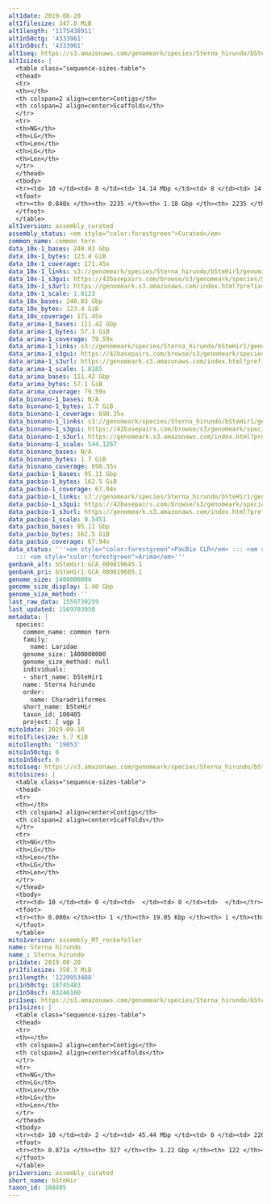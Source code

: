 ```yaml
---
alt1date: 2019-08-20
alt1filesize: 347.0 MiB
alt1length: '1175438911'
alt1n50ctg: '4333961'
alt1n50scf: '4333961'
alt1seq: https://s3.amazonaws.com/genomeark/species/Sterna_hirundo/bSteHir1/assembly_curated/bSteHir1.alt.cur.20190820.fasta.gz
alt1sizes: |
  <table class="sequence-sizes-table">
  <thead>
  <tr>
  <th></th>
  <th colspan=2 align=center>Contigs</th>
  <th colspan=2 align=center>Scaffolds</th>
  </tr>
  <tr>
  <th>NG</th>
  <th>LG</th>
  <th>Len</th>
  <th>LG</th>
  <th>Len</th>
  </tr>
  </thead>
  <tbody>
  <tr><td> 10 </td><td> 8 </td><td> 14.14 Mbp </td><td> 8 </td><td> 14.14 Mbp </td></tr><tr><td> 20 </td><td> 20 </td><td> 10.03 Mbp </td><td> 20 </td><td> 10.03 Mbp </td></tr><tr><td> 30 </td><td> 36 </td><td> 7.48 Mbp </td><td> 36 </td><td> 7.48 Mbp </td></tr><tr><td> 40 </td><td> 58 </td><td> 5.88 Mbp </td><td> 58 </td><td> 5.88 Mbp </td></tr><tr style="background-color:#cccccc;"><td> 50 </td><td> 85 </td><td> 4.33 Mbp </td><td> 85 </td><td> 4.33 Mbp </td></tr><tr><td> 60 </td><td> 126 </td><td> 2.68 Mbp </td><td> 126 </td><td> 2.68 Mbp </td></tr><tr><td> 70 </td><td> 198 </td><td> 1.27 Mbp </td><td> 198 </td><td> 1.27 Mbp </td></tr><tr><td> 80 </td><td> 750 </td><td> 73.03 Kbp </td><td> 750 </td><td> 73.03 Kbp </td></tr><tr><td> 90 </td><td> 0 </td><td>  </td><td> 0 </td><td>  </td></tr><tr><td> 100 </td><td> 0 </td><td>  </td><td> 0 </td><td>  </td></tr></tbody>
  <tfoot>
  <tr><th> 0.840x </th><th> 2235 </th><th> 1.18 Gbp </th><th> 2235 </th><th> 1.18 Gbp </th></tr>
  </tfoot>
  </table>
alt1version: assembly_curated
assembly_status: <em style="color:forestgreen">Curated</em>
common_name: common tern
data_10x-1_bases: 240.03 Gbp
data_10x-1_bytes: 123.4 GiB
data_10x-1_coverage: 171.45x
data_10x-1_links: s3://genomeark/species/Sterna_hirundo/bSteHir1/genomic_data/10x/<br>
data_10x-1_s3gui: https://42basepairs.com/browse/s3/genomeark/species/Sterna_hirundo/bSteHir1/genomic_data/10x/
data_10x-1_s3url: https://genomeark.s3.amazonaws.com/index.html?prefix=species/Sterna_hirundo/bSteHir1/genomic_data/10x/
data_10x-1_scale: 1.8123
data_10x_bases: 240.03 Gbp
data_10x_bytes: 123.4 GiB
data_10x_coverage: 171.45x
data_arima-1_bases: 111.42 Gbp
data_arima-1_bytes: 57.1 GiB
data_arima-1_coverage: 79.59x
data_arima-1_links: s3://genomeark/species/Sterna_hirundo/bSteHir1/genomic_data/arima/<br>
data_arima-1_s3gui: https://42basepairs.com/browse/s3/genomeark/species/Sterna_hirundo/bSteHir1/genomic_data/arima/
data_arima-1_s3url: https://genomeark.s3.amazonaws.com/index.html?prefix=species/Sterna_hirundo/bSteHir1/genomic_data/arima/
data_arima-1_scale: 1.8185
data_arima_bases: 111.42 Gbp
data_arima_bytes: 57.1 GiB
data_arima_coverage: 79.59x
data_bionano-1_bases: N/A
data_bionano-1_bytes: 1.7 GiB
data_bionano-1_coverage: 698.35x
data_bionano-1_links: s3://genomeark/species/Sterna_hirundo/bSteHir1/genomic_data/bionano/<br>
data_bionano-1_s3gui: https://42basepairs.com/browse/s3/genomeark/species/Sterna_hirundo/bSteHir1/genomic_data/bionano/
data_bionano-1_s3url: https://genomeark.s3.amazonaws.com/index.html?prefix=species/Sterna_hirundo/bSteHir1/genomic_data/bionano/
data_bionano-1_scale: 544.1267
data_bionano_bases: N/A
data_bionano_bytes: 1.7 GiB
data_bionano_coverage: 698.35x
data_pacbio-1_bases: 95.11 Gbp
data_pacbio-1_bytes: 162.5 GiB
data_pacbio-1_coverage: 67.94x
data_pacbio-1_links: s3://genomeark/species/Sterna_hirundo/bSteHir1/genomic_data/pacbio/<br>
data_pacbio-1_s3gui: https://42basepairs.com/browse/s3/genomeark/species/Sterna_hirundo/bSteHir1/genomic_data/pacbio/
data_pacbio-1_s3url: https://genomeark.s3.amazonaws.com/index.html?prefix=species/Sterna_hirundo/bSteHir1/genomic_data/pacbio/
data_pacbio-1_scale: 0.5451
data_pacbio_bases: 95.11 Gbp
data_pacbio_bytes: 162.5 GiB
data_pacbio_coverage: 67.94x
data_status: '''<em style="color:forestgreen">PacBio CLR</em> ::: <em style="color:forestgreen">10x</em>
  ::: <em style="color:forestgreen">Arima</em>'''
genbank_alt: bSteHir1:GCA_009819645.1
genbank_pri: bSteHir1:GCA_009819605.1
genome_size: 1400000000
genome_size_display: 1.40 Gbp
genome_size_method: ''
last_raw_data: 1559739259
last_updated: 1569703950
metadata: |
  species:
    common_name: common tern
    family:
      name: Laridae
    genome_size: 1400000000
    genome_size_method: null
    individuals:
    - short_name: bSteHir1
    name: Sterna hirundo
    order:
      name: Charadriiformes
    short_name: bSteHir
    taxon_id: 108405
    project: [ vgp ]
mito1date: 2019-09-18
mito1filesize: 5.7 KiB
mito1length: '19053'
mito1n50ctg: 0
mito1n50scf: 0
mito1seq: https://s3.amazonaws.com/genomeark/species/Sterna_hirundo/bSteHir1/assembly_MT_rockefeller/bSteHir1.MT.20190918.fasta.gz
mito1sizes: |
  <table class="sequence-sizes-table">
  <thead>
  <tr>
  <th></th>
  <th colspan=2 align=center>Contigs</th>
  <th colspan=2 align=center>Scaffolds</th>
  </tr>
  <tr>
  <th>NG</th>
  <th>LG</th>
  <th>Len</th>
  <th>LG</th>
  <th>Len</th>
  </tr>
  </thead>
  <tbody>
  <tr><td> 10 </td><td> 0 </td><td>  </td><td> 0 </td><td>  </td></tr><tr><td> 20 </td><td> 0 </td><td>  </td><td> 0 </td><td>  </td></tr><tr><td> 30 </td><td> 0 </td><td>  </td><td> 0 </td><td>  </td></tr><tr><td> 40 </td><td> 0 </td><td>  </td><td> 0 </td><td>  </td></tr><tr style="background-color:#cccccc;"><td> 50 </td><td> 0 </td><td style="background-color:#ff8888;">  </td><td> 0 </td><td style="background-color:#ff8888;">  </td></tr><tr><td> 60 </td><td> 0 </td><td>  </td><td> 0 </td><td>  </td></tr><tr><td> 70 </td><td> 0 </td><td>  </td><td> 0 </td><td>  </td></tr><tr><td> 80 </td><td> 0 </td><td>  </td><td> 0 </td><td>  </td></tr><tr><td> 90 </td><td> 0 </td><td>  </td><td> 0 </td><td>  </td></tr><tr><td> 100 </td><td> 0 </td><td>  </td><td> 0 </td><td>  </td></tr></tbody>
  <tfoot>
  <tr><th> 0.000x </th><th> 1 </th><th> 19.05 Kbp </th><th> 1 </th><th> 19.05 Kbp </th></tr>
  </tfoot>
  </table>
mito1version: assembly_MT_rockefeller
name: Sterna hirundo
name_: Sterna_hirundo
pri1date: 2019-08-20
pri1filesize: 358.3 MiB
pri1length: '1229953488'
pri1n50ctg: 18745483
pri1n50scf: 83246160
pri1seq: https://s3.amazonaws.com/genomeark/species/Sterna_hirundo/bSteHir1/assembly_curated/bSteHir1.pri.cur.20190820.fasta.gz
pri1sizes: |
  <table class="sequence-sizes-table">
  <thead>
  <tr>
  <th></th>
  <th colspan=2 align=center>Contigs</th>
  <th colspan=2 align=center>Scaffolds</th>
  </tr>
  <tr>
  <th>NG</th>
  <th>LG</th>
  <th>Len</th>
  <th>LG</th>
  <th>Len</th>
  </tr>
  </thead>
  <tbody>
  <tr><td> 10 </td><td> 2 </td><td> 45.44 Mbp </td><td> 0 </td><td> 220.15 Mbp </td></tr><tr><td> 20 </td><td> 5 </td><td> 35.39 Mbp </td><td> 1 </td><td> 166.72 Mbp </td></tr><tr><td> 30 </td><td> 10 </td><td> 26.64 Mbp </td><td> 2 </td><td> 132.03 Mbp </td></tr><tr><td> 40 </td><td> 15 </td><td> 22.54 Mbp </td><td> 3 </td><td> 85.55 Mbp </td></tr><tr style="background-color:#cccccc;"><td> 50 </td><td> 22 </td><td style="background-color:#88ff88;"> 18.75 Mbp </td><td> 5 </td><td style="background-color:#88ff88;"> 83.25 Mbp </td></tr><tr><td> 60 </td><td> 30 </td><td> 13.29 Mbp </td><td> 6 </td><td> 71.80 Mbp </td></tr><tr><td> 70 </td><td> 43 </td><td> 7.70 Mbp </td><td> 9 </td><td> 46.48 Mbp </td></tr><tr><td> 80 </td><td> 74 </td><td> 2.82 Mbp </td><td> 13 </td><td> 14.80 Mbp </td></tr><tr><td> 90 </td><td> 0 </td><td>  </td><td> 0 </td><td>  </td></tr><tr><td> 100 </td><td> 0 </td><td>  </td><td> 0 </td><td>  </td></tr></tbody>
  <tfoot>
  <tr><th> 0.871x </th><th> 327 </th><th> 1.22 Gbp </th><th> 122 </th><th> 1.23 Gbp </th></tr>
  </tfoot>
  </table>
pri1version: assembly_curated
short_name: bSteHir
taxon_id: 108405
---
```

